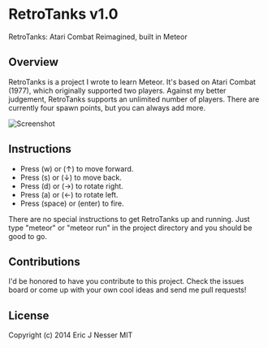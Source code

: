 ﻿RetroTanks v1.0
==========

RetroTanks: Atari Combat Reimagined, built in Meteor

## Overview
RetroTanks is a project I wrote to learn Meteor. It's based on Atari Combat
(1977), which originally supported two players. Against my better judgement,
RetroTanks supports an unlimited number of players. There are currently four
spawn points, but you can always add more.

![Screenshot](https://raw.githubusercontent.com/enesser/retroTanks/master/screenshot.png)

## Instructions
- Press (w) or (↑) to move forward.
- Press (s) or (↓) to move back.
- Press (d) or (→) to rotate right.
- Press (a) or (←) to rotate left.
- Press (space) or (enter) to fire.

There are no special instructions to get RetroTanks up and running. Just type
"meteor" or "meteor run" in the project directory and you should be good to go.

## Contributions
I'd be honored to have you contribute to this project. Check the issues board or come up with your own cool ideas and send me pull requests!

## License
Copyright (c) 2014 Eric J Nesser
MIT
